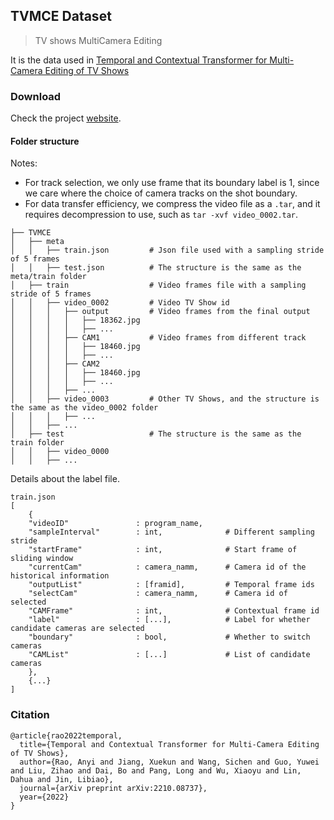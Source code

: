 ## TVMCE Dataset
> TV shows MultiCamera Editing

It is the data used in [Temporal and Contextual Transformer for Multi-Camera Editing of TV Shows](https://arxiv.org/abs/2210.08737)

### Download
Check the project [website](https://virtualfilmstudio.github.io/projects/multicam/).

#### Folder structure
Notes: 
- For track selection, we only use frame that its boundary label is 1, since we care where the choice of camera tracks on the shot boundary.
- For data transfer efficiency, we compress the video file as a `.tar`, and it requires decompression to use, such as `tar -xvf video_0002.tar`.

```
├── TVMCE
│   ├── meta
│   │   ├── train.json         # Json file used with a sampling stride of 5 frames
│   │   ├── test.json          # The structure is the same as the meta/train folder
│   ├── train                  # Video frames file with a sampling stride of 5 frames
│   │   ├── video_0002         # Video TV Show id
│   │   │   ├── output         # Video frames from the final output
│   │   │   │   ├── 18362.jpg
│   │   │   │   ├── ...
│   │   │   ├── CAM1           # Video frames from different track
│   │   │   │   ├── 18460.jpg
│   │   │   │   ├── ...
│   │   │   ├── CAM2
│   │   │   │   ├── 18460.jpg
│   │   │   │   ├── ...
│   │   │   ├── ...
│   │   ├── video_0003         # Other TV Shows, and the structure is the same as the video_0002 folder
│   │   │   ├── ...  
│   │   ├── ...
│   ├── test                   # The structure is the same as the train folder
│   │   ├── video_0000
│   │   ├── ...
```

Details about the label file.
```
train.json
[
    {
    "videoID"               : program_name,
    "sampleInterval"        : int,              # Different sampling stride
    "startFrame"            : int,              # Start frame of sliding window
    "currentCam"            : camera_namm,      # Camera id of the historical information
    "outputList"            : [framid],         # Temporal frame ids 
    "selectCam"             : camera_namm,      # Camera id of selected
    "CAMFrame"              : int,              # Contextual frame id
    "label"                 : [...],            # Label for whether candidate cameras are selected
    "boundary"              : bool,             # Whether to switch cameras
    "CAMList"               : [...]             # List of candidate cameras
    },
    {...}
]
```

### Citation

```
@article{rao2022temporal,
  title={Temporal and Contextual Transformer for Multi-Camera Editing of TV Shows},
  author={Rao, Anyi and Jiang, Xuekun and Wang, Sichen and Guo, Yuwei and Liu, Zihao and Dai, Bo and Pang, Long and Wu, Xiaoyu and Lin, Dahua and Jin, Libiao},
  journal={arXiv preprint arXiv:2210.08737},
  year={2022}
}
```
